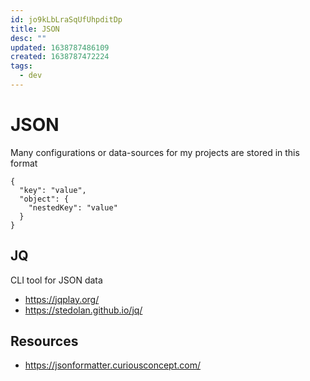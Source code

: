 ```yaml
---
id: jo9kLbLraSqUfUhpditDp
title: JSON
desc: ""
updated: 1638787486109
created: 1638787472224
tags:
  - dev
---
```

# JSON

Many configurations or data-sources for my projects are stored in this format

```
{
  "key": "value",
  "object": {
    "nestedKey": "value"
  }
}
```

## JQ

CLI tool for JSON data

- https://jqplay.org/
- https://stedolan.github.io/jq/


## Resources
- https://jsonformatter.curiousconcept.com/
